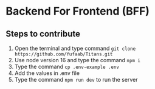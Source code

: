 # Backend For Frontend (BFF)
## Steps to contribute
1. Open the terminal and type command `git clone https://github.com/Yufaab/Titans.git`
2. Use node version 16 and type the command `npm i`
3. Type the command `cp .env-example .env`
4. Add the values in .env file
5. Type the command `npm run dev` to run the server